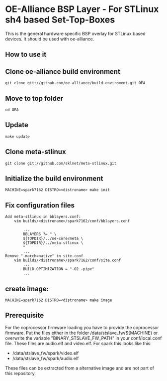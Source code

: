 OE-Alliance BSP Layer - For STLinux sh4 based Set-Top-Boxes 
============================================================

This is the general hardware specific BSP overlay for STLinux based devices.
It should be used with oe-alliance.


How to use it 
-----------------------------------

## Clone oe-alliance build environment
    git clone git://github.com/oe-alliance/build-enviroment.git OEA

## Move to top folder
    cd OEA

## Update
    make update
    
## Clone meta-stlinux
    git clone git://github.com/sklnet/meta-stlinux.git

## Initialize the build environment 
    MACHINE=spark7162 DISTRO=<distroname> make init

## Fix configuration files

    Add meta-stlinux in bblayers.conf:
        vim builds/<distroname>/spark7162/conf/bblayers.conf

            ...
            BBLAYERS ?= " \
            ${TOPDIR}/../oe-core/meta \
            ${TOPDIR}/../meta-stlinux \
            "
            ...
    Remove "-march=native" in site.conf
        vim builds/<distroname>/spark7162/conf/site.conf
            ...
            BUILD_OPTIMIZATION = "-O2 -pipe"
            ...

## create image: 
    MACHINE=spark7162 DISTRO=<distroname> make image

Prerequisite
------------

For the coprocessor firmware loading you have to provide the coprocessor firmware. Put the files either in the folder /data/stslave_fw/${MACHINE} or overwrite the variable  "BINARY_STSLAVE_FW_PATH" in your conf/local.conf file. These files are audio.elf and video.elf. For spark this looks like this: 
-   /data/stslave_fw/spark/video.elf
-   /data/stslave_fw/spark/audio.elf

These files can be extracted from a alternative image and are not part of this repository.
